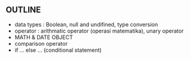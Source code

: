 ## OUTLINE
- data types : Boolean, null and undifined, type conversion
- operator : arithmatic operator (operasi matematika), unary operator
- MATH & DATE OBJECT
- comparison operator
- if ... else ... (conditional statement)
